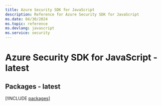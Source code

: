 ```yaml
---
title: Azure Security SDK for JavaScript
description: Reference for Azure Security SDK for JavaScript
ms.date: 04/30/2024
ms.topic: reference
ms.devlang: javascript
ms.service: security
---
```

# Azure Security SDK for JavaScript - latest
## Packages - latest
[!INCLUDE [packages](security-index.md)]